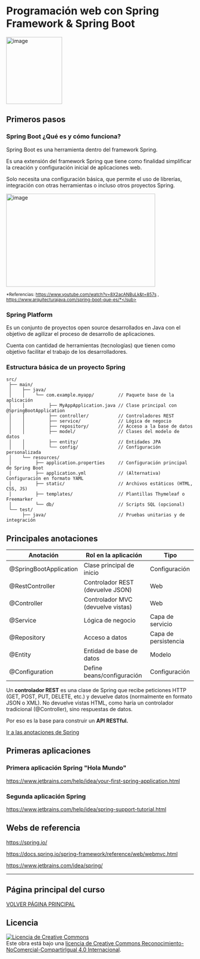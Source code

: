 # Programación web con Spring Framework & Spring Boot
<img width="150" height="180" alt="image" src="https://github.com/user-attachments/assets/d778ceb0-a22f-4cbb-8dcf-c75d3d16ba71" />

## Primeros pasos

### Spring Boot ¿Qué es y cómo funciona?

Spring Boot es una herramienta dentro del framework Spring.

Es una extensión del framework Spring que tiene como finalidad simplificar la creación y configuración inicial de aplicaciones web.

Solo necesita una configuración básica, que permite el uso de librerías, integración con otras herramientas o incluso otros proyectos Spring.

<img width="400" height="250" alt="image" src="https://github.com/user-attachments/assets/fd3ec4ae-688e-4922-a787-bb57c6ce75a0" />

<sub>*Referencias: https://www.youtube.com/watch?v=8X2acANBuLk&t=857s , https://www.arquitecturajava.com/spring-boot-que-es/*</sub>

### Spring Platform

Es un conjunto de proyectos open source desarrollados en Java con el objetivo de agilizar el proceso de desarrollo de aplicaciones.

Cuenta con cantidad de herramientas (tecnologías) que tienen como objetivo facilitar el trabajo de los desarrolladores.


### Estructura básica de un proyecto Spring

```
src/
 ├── main/
 │    ├── java/
 │    │    └── com.example.myapp/         // Paquete base de la aplicación
 │    │         ├── MyAppApplication.java // Clase principal con @SpringBootApplication
 │    │         ├── controller/           // Controladores REST
 │    │         ├── service/              // Lógica de negocio
 │    │         ├── repository/           // Acceso a la base de datos
 │    │         ├── model/                // Clases del modelo de datos 
 │    │         ├── entity/               // Entidades JPA
 │    │         └── config/               // Configuración personalizada
 │    └── resources/
 │         ├── application.properties     // Configuración principal de Spring Boot
 │         ├── application.yml            // (Alternativa) Configuración en formato YAML
 │         ├── static/                    // Archivos estáticos (HTML, CSS, JS)
 │         ├── templates/                 // Plantillas Thymeleaf o Freemarker
 │         └── db/                        // Scripts SQL (opcional)
 └── test/
      ├── java/                           // Pruebas unitarias y de integración

```

## Principales anotaciones

| Anotación | Rol en la aplicación | Tipo |
|----------|-----------------------|------|
| @SpringBootApplication | Clase principal de inicio | Configuración |
| @RestController | Controlador REST (devuelve JSON) | Web |
| @Controller | Controlador MVC (devuelve vistas) | Web |
| @Service | Lógica de negocio | Capa de servicio |
| @Repository | Acceso a datos | Capa de persistencia |
| @Entity | Entidad de base de datos | Modelo |
| @Configuration | Define beans/configuración | Configuración |

Un **controlador REST** es una clase de Spring que recibe peticiones HTTP (GET, POST, PUT, DELETE, etc.) y devuelve datos (normalmente en formato JSON o XML).
No devuelve vistas HTML, como haría un controlador tradicional (@Controller), sino respuestas de datos.

Por eso es la base para construir un **API RESTful.**

[Ir a las anotaciones de Spring](./APOYO_TEORIA/componentes-spring.md)

## Primeras aplicaciones

### Primera aplicación Spring "Hola Mundo"
https://www.jetbrains.com/help/idea/your-first-spring-application.html

### Segunda aplicación Spring
https://www.jetbrains.com/help/idea/spring-support-tutorial.html

## Webs de referencia

https://spring.io/

https://docs.spring.io/spring-framework/reference/web/webmvc.html

https://www.jetbrains.com/idea/spring/
___

## Página principal del curso
[VOLVER PÁGINA PRINCIPAL](https://github.com/profeMelola/DWES-00-2024-25)

## Licencia

<a rel="license" href="http://creativecommons.org/licenses/by-nc-sa/4.0/"><img alt="Licencia de Creative Commons" style="border-width:0" src="https://i.creativecommons.org/l/by-nc-sa/4.0/88x31.png" /></a><br />Este obra está bajo una <a rel="license" href="http://creativecommons.org/licenses/by-nc-sa/4.0/">licencia de Creative Commons Reconocimiento-NoComercial-CompartirIgual 4.0 Internacional</a>.
